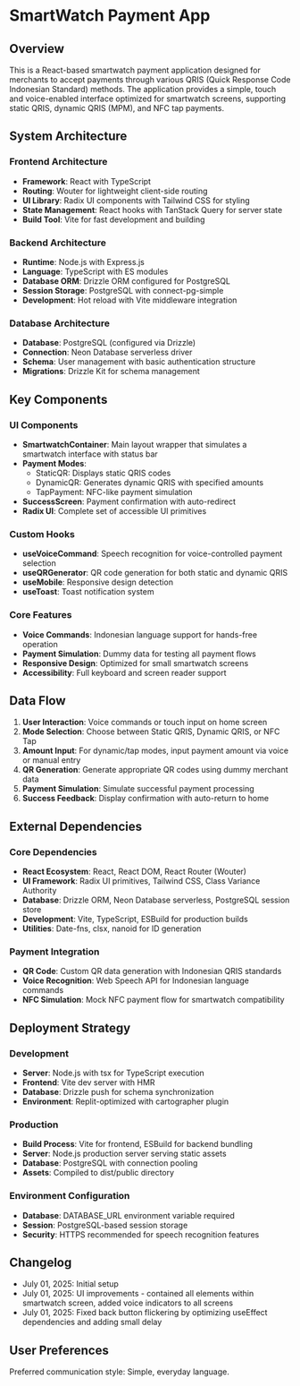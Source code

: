 # SmartWatch Payment App

## Overview

This is a React-based smartwatch payment application designed for merchants to accept payments through various QRIS (Quick Response Code Indonesian Standard) methods. The application provides a simple, touch and voice-enabled interface optimized for smartwatch screens, supporting static QRIS, dynamic QRIS (MPM), and NFC tap payments.

## System Architecture

### Frontend Architecture
- **Framework**: React with TypeScript
- **Routing**: Wouter for lightweight client-side routing
- **UI Library**: Radix UI components with Tailwind CSS for styling
- **State Management**: React hooks with TanStack Query for server state
- **Build Tool**: Vite for fast development and building

### Backend Architecture
- **Runtime**: Node.js with Express.js
- **Language**: TypeScript with ES modules
- **Database ORM**: Drizzle ORM configured for PostgreSQL
- **Session Storage**: PostgreSQL with connect-pg-simple
- **Development**: Hot reload with Vite middleware integration

### Database Architecture
- **Database**: PostgreSQL (configured via Drizzle)
- **Connection**: Neon Database serverless driver
- **Schema**: User management with basic authentication structure
- **Migrations**: Drizzle Kit for schema management

## Key Components

### UI Components
- **SmartwatchContainer**: Main layout wrapper that simulates a smartwatch interface with status bar
- **Payment Modes**: 
  - StaticQR: Displays static QRIS codes
  - DynamicQR: Generates dynamic QRIS with specified amounts
  - TapPayment: NFC-like payment simulation
- **SuccessScreen**: Payment confirmation with auto-redirect
- **Radix UI**: Complete set of accessible UI primitives

### Custom Hooks
- **useVoiceCommand**: Speech recognition for voice-controlled payment selection
- **useQRGenerator**: QR code generation for both static and dynamic QRIS
- **useMobile**: Responsive design detection
- **useToast**: Toast notification system

### Core Features
- **Voice Commands**: Indonesian language support for hands-free operation
- **Payment Simulation**: Dummy data for testing all payment flows
- **Responsive Design**: Optimized for small smartwatch screens
- **Accessibility**: Full keyboard and screen reader support

## Data Flow

1. **User Interaction**: Voice commands or touch input on home screen
2. **Mode Selection**: Choose between Static QRIS, Dynamic QRIS, or NFC Tap
3. **Amount Input**: For dynamic/tap modes, input payment amount via voice or manual entry
4. **QR Generation**: Generate appropriate QR codes using dummy merchant data
5. **Payment Simulation**: Simulate successful payment processing
6. **Success Feedback**: Display confirmation with auto-return to home

## External Dependencies

### Core Dependencies
- **React Ecosystem**: React, React DOM, React Router (Wouter)
- **UI Framework**: Radix UI primitives, Tailwind CSS, Class Variance Authority
- **Database**: Drizzle ORM, Neon Database serverless, PostgreSQL session store
- **Development**: Vite, TypeScript, ESBuild for production builds
- **Utilities**: Date-fns, clsx, nanoid for ID generation

### Payment Integration
- **QR Code**: Custom QR data generation with Indonesian QRIS standards
- **Voice Recognition**: Web Speech API for Indonesian language commands
- **NFC Simulation**: Mock NFC payment flow for smartwatch compatibility

## Deployment Strategy

### Development
- **Server**: Node.js with tsx for TypeScript execution
- **Frontend**: Vite dev server with HMR
- **Database**: Drizzle push for schema synchronization
- **Environment**: Replit-optimized with cartographer plugin

### Production
- **Build Process**: Vite for frontend, ESBuild for backend bundling
- **Server**: Node.js production server serving static assets
- **Database**: PostgreSQL with connection pooling
- **Assets**: Compiled to dist/public directory

### Environment Configuration
- **Database**: DATABASE_URL environment variable required
- **Session**: PostgreSQL-based session storage
- **Security**: HTTPS recommended for speech recognition features

## Changelog
- July 01, 2025: Initial setup
- July 01, 2025: UI improvements - contained all elements within smartwatch screen, added voice indicators to all screens
- July 01, 2025: Fixed back button flickering by optimizing useEffect dependencies and adding small delay

## User Preferences

Preferred communication style: Simple, everyday language.